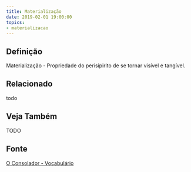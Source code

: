 ```yaml
---
title: Materialização
date: 2019-02-01 19:00:00
topics:
- materializacao
---
```


## Definição
Materialização - Propriedade do perisipirito de se tornar visível e tangível. 

## Relacionado
todo

## Veja Também
TODO

## Fonte
[O Consolador - Vocabulário](http://www.oconsolador.com.br/linkfixo/vocabulario/principal.html)

